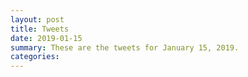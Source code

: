 ```yaml
---
layout: post
title: Tweets
date: 2019-01-15
summary: These are the tweets for January 15, 2019.
categories:
---
```


